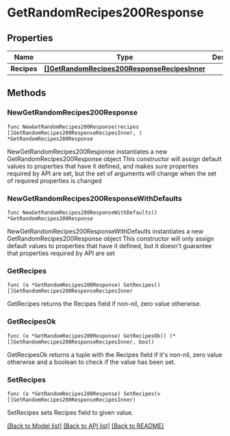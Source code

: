 # GetRandomRecipes200Response

## Properties

Name | Type | Description | Notes
------------ | ------------- | ------------- | -------------
**Recipes** | [**[]GetRandomRecipes200ResponseRecipesInner**](GetRandomRecipes200ResponseRecipesInner.md) |  | 

## Methods

### NewGetRandomRecipes200Response

`func NewGetRandomRecipes200Response(recipes []GetRandomRecipes200ResponseRecipesInner, ) *GetRandomRecipes200Response`

NewGetRandomRecipes200Response instantiates a new GetRandomRecipes200Response object
This constructor will assign default values to properties that have it defined,
and makes sure properties required by API are set, but the set of arguments
will change when the set of required properties is changed

### NewGetRandomRecipes200ResponseWithDefaults

`func NewGetRandomRecipes200ResponseWithDefaults() *GetRandomRecipes200Response`

NewGetRandomRecipes200ResponseWithDefaults instantiates a new GetRandomRecipes200Response object
This constructor will only assign default values to properties that have it defined,
but it doesn't guarantee that properties required by API are set

### GetRecipes

`func (o *GetRandomRecipes200Response) GetRecipes() []GetRandomRecipes200ResponseRecipesInner`

GetRecipes returns the Recipes field if non-nil, zero value otherwise.

### GetRecipesOk

`func (o *GetRandomRecipes200Response) GetRecipesOk() (*[]GetRandomRecipes200ResponseRecipesInner, bool)`

GetRecipesOk returns a tuple with the Recipes field if it's non-nil, zero value otherwise
and a boolean to check if the value has been set.

### SetRecipes

`func (o *GetRandomRecipes200Response) SetRecipes(v []GetRandomRecipes200ResponseRecipesInner)`

SetRecipes sets Recipes field to given value.



[[Back to Model list]](../README.md#documentation-for-models) [[Back to API list]](../README.md#documentation-for-api-endpoints) [[Back to README]](../README.md)


